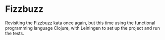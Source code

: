 # Fizzbuzz

Revisiting the Fizzbuzz kata once again, but this time using the functional programming language Clojure, with Leiningen to set up the project and run the tests.



